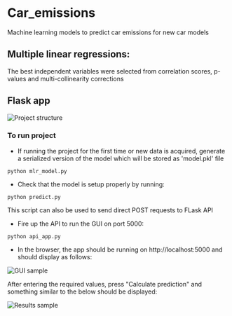 # Car_emissions
Machine learning models to predict car emissions for new car models

## Multiple linear regressions:
The best independent variables were selected from correlation scores, p-values and multi-collinearity corrections

## Flask app
![Project structure](https://github.com/wgova/Car_emissions/blob/master/API_app/img/structure.png)

### To run project
- If running the project for the first time or new data is acquired, generate a serialized version of the model which will be stored as 'model.pkl' file

```
python mlr_model.py
```
- Check that the model is setup properly by running:
```
python predict.py
```
This script can also be used to send direct POST requests to FLask API

- Fire up the API to run the GUI on port 5000:
```
python api_app.py
```
- In the browser, the app should be running on http://localhost:5000 and should display as follows:

![GUI sample](https://github.com/wgova/Car_emissions/blob/master/API_app/img/app_GUI.png)

After entering the required values, press "Calculate prediction" and something similar to the below should be displayed:

![Results sample](https://github.com/wgova/Car_emissions/blob/master/API_app/img/prediction.png)
